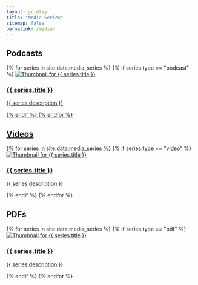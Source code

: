 ```yaml
---
layout: gridlay
title: "Media Series"
sitemap: false
permalink: /media/
---
```


## Podcasts
<div class="media-series-list">
{% for series in site.data.media_series %}
  {% if series.type == "podcast" %}

<a href="{{ series.url }}" aria-label="View podcast series: {{ series.title }}">
  <img src="{{ series.thumbnail }}" alt="Thumbnail for {{ series.title }}">
  <h3>{{ series.title }}</h3>
  <p>{{ series.description }}</p>
  {% endif %}
{% endfor %}
</div>

## Videos

<div class="media-series-list">
{% for series in site.data.media_series %}
  {% if series.type == "video" %}
<article class="media-series-item">
  <a href="{{ series.url }}" aria-label="View video series: {{ series.title }}">
    <img src="{{ series.thumbnail }}" alt="Thumbnail for {{ series.title }}">
    <h3>{{ series.title }}</h3>
    <p>{{ series.description }}</p>
  </a>
</article>
  {% endif %}
{% endfor %}
</div>

## PDFs

<div class="media-series-list">
{% for series in site.data.media_series %}
  {% if series.type == "pdf" %}
<article class="media-series-item">
  <a href="{{ series.url }}" aria-label="View series: {{ series.title }}">
    <img src="{{ series.thumbnail }}" alt="Thumbnail for {{ series.title }}">
    <h3>{{ series.title }}</h3>
    <p>{{ series.description }}</p>
  </a>
</article>
  {% endif %}
{% endfor %}
</div>